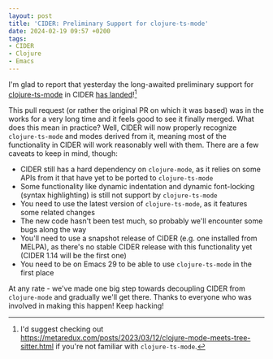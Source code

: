 ```yaml
---
layout: post
title: 'CIDER: Preliminary Support for clojure-ts-mode'
date: 2024-02-19 09:57 +0200
tags:
- CIDER
- Clojure
- Emacs
---
```


I'm glad to report that yesterday the long-awaited preliminary support for
[clojure-ts-mode](https://github.com/clojure-emacs/clojure-ts-mode) in CIDER
[has landed](https://github.com/clojure-emacs/cider/pull/3622)![^1]

This pull request (or rather the original PR on which it was based) was in the works for a very long time and it feels good to see it finally merged.
What does this mean in practice? Well, CIDER will now properly recognize `clojure-ts-mode` and modes derived from it, meaning most of the functionality in CIDER
will work reasonably well with them. There are a few caveats to keep in mind, though:

- CIDER still has a hard dependency on `clojure-mode`, as it relies on some APIs from it that have yet to be ported to `clojure-ts-mode`
- Some functionality like dynamic indentation and dynamic font-locking (syntax highlighting) is still not support by `clojure-ts-mode`
- You need to use the latest version of `clojure-ts-mode`, as it features some related changes
- The new code hasn't been test much, so probably we'll encounter some bugs along the way
- You'll need to use a snapshot release of CIDER (e.g. one installed from MELPA), as there's no stable CIDER release with this functionality yet (CIDER 1.14 will be the first one)
- You need to be on Emacs 29 to be able to use `clojure-ts-mode` in the first place

At any rate - we've made one big step towards decoupling CIDER from `clojure-mode` and gradually we'll get there. Thanks to everyone who was involved in
making this happen! Keep hacking!

[^1]: I'd suggest checking out <https://metaredux.com/posts/2023/03/12/clojure-mode-meets-tree-sitter.html> if you're not familiar with `clojure-ts-mode`.
